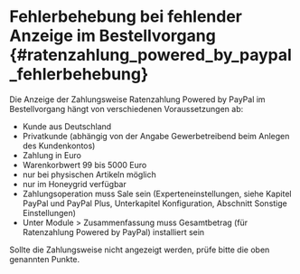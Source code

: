 # Fehlerbehebung bei fehlender Anzeige im Bestellvorgang {#ratenzahlung_powered_by_paypal_fehlerbehebung}

Die Anzeige der Zahlungsweise Ratenzahlung Powered by PayPal im Bestellvorgang hängt von verschiedenen Voraussetzungen ab:

-   Kunde aus Deutschland
-   Privatkunde \(abhängig von der Angabe Gewerbetreibend beim Anlegen des Kundenkontos\)
-   Zahlung in Euro
-   Warenkorbwert 99 bis 5000 Euro
-   nur bei physischen Artikeln möglich
-   nur im Honeygrid verfügbar
-   Zahlungsoperation muss Sale sein \(Experteneinstellungen, siehe Kapitel PayPal und PayPal Plus, Unterkapitel Konfiguration, Abschnitt Sonstige Einstellungen\)
-   Unter Module \> Zusammenfassung muss Gesamtbetrag \(für Ratenzahlung Powered by PayPal\) installiert sein

Sollte die Zahlungsweise nicht angezeigt werden, prüfe bitte die oben genannten Punkte.



